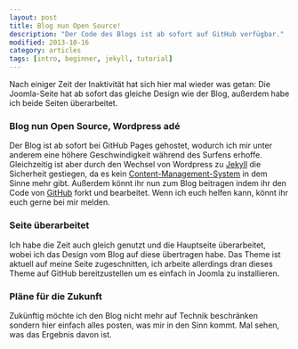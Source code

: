```yaml
---
layout: post
title: Blog nun Open Source!
description: "Der Code des Blogs ist ab sofort auf GitHub verfügbar."
modified: 2013-10-16
category: articles
tags: [intro, beginner, jekyll, tutorial]
---
```


Nach einiger Zeit der Inaktivität hat sich hier mal wieder was getan: Die Joomla-Seite hat ab sofort das gleiche Design wie der Blog, außerdem habe ich beide Seiten überarbeitet.

### Blog nun Open Source, Wordpress adé
Der Blog ist ab sofort bei GitHub Pages gehostet, wodurch ich mir unter anderem eine höhere Geschwindigkeit während des Surfens erhoffe. Gleichzeitig ist aber durch den Wechsel von Wordpress zu [Jekyll](http://jekyllrb.com) die Sicherheit gestiegen, da es kein [Content-Management-System](http://de.wikipedia.org/wiki/Content-Management-System) in dem Sinne mehr gibt. Außerdem könnt ihr nun zum Blog beitragen indem ihr den Code von [GitHub](https://github.com/yanniks/yanniks.github.io) forkt und bearbeitet. Wenn ich euch helfen kann, könnt ihr euch gerne bei mir melden.

### Seite überarbeitet
Ich habe die Zeit auch gleich genutzt und die Hauptseite überarbeitet, wobei ich das Design vom Blog auf diese übertragen habe. Das Theme ist aktuell auf meine Seite zugeschnitten, ich arbeite allerdings dran dieses Theme auf GitHub bereitzustellen um es einfach in Joomla zu installieren. 


### Pläne für die Zukunft
Zukünftig möchte ich den Blog nicht mehr auf Technik beschränken sondern hier einfach alles posten, was mir in den Sinn kommt. Mal sehen, was das Ergebnis davon ist.
